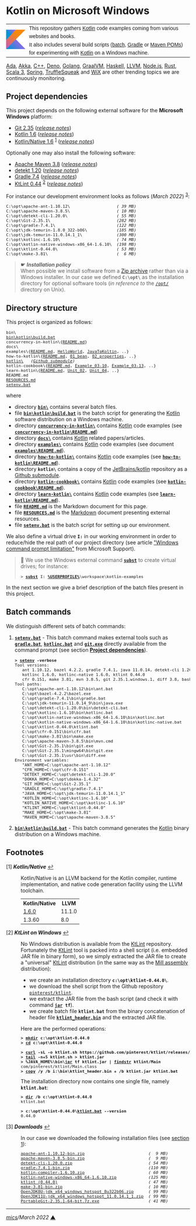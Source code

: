 # <span id="top">Kotlin on Microsoft Windows</span>

<table style="font-family:Helvetica,Arial;font-size:14px;line-height:1.6;">
  <tr>
  <td style="border:0;padding:0 10px 0 0;min-width:25%;"><a href="https://kotlinlang.org/" rel="external"><img src="./docs/kotlin.png" width="100" alt="Kotlin logo"/></a></td>
  <td style="border:0;padding:0;vertical-align:text-top;">This repository gathers <a href="https://kotlinlang.org/" rel="external">Kotlin</a> code examples coming from various websites and books.<br/>
  It also includes several build scripts (<a href="https://en.wikibooks.org/wiki/Windows_Batch_Scripting" rel="external">batch</a>, <a href="https://docs.gradle.org/current/userguide/writing_build_scripts.html" rel="external">Gradle</a> or <a href="https://maven.apache.org/guides/introduction/introduction-to-the-pom.html">Maven POMs</a>) for experimenting with <a href="https://kotlinlang.org/" rel="external">Kotlin</a> on a Windows machine.
  </td>
  </tr>
</table>

[Ada][ada_examples], [Akka][akka_examples], [C++][cpp_examples], [Deno][deno_examples], [Golang][golang_examples], [GraalVM][graalvm_examples], [Haskell][haskell_examples], [LLVM][llvm_examples], [Node.js][nodejs_examples], [Rust][rust_examples], [Scala 3][scala3_examples], [Spring][spring_examples], [TruffleSqueak][trufflesqueak_examples] and [WiX][wix_examples] are other trending topics we are continuously monitoring.

## <span id="proj_deps">Project dependencies</span>

This project depends on the following external software for the **Microsoft Windows** platform:

- [Git 2.35][git_downloads] ([*release notes*][git_relnotes])
- [Kotlin 1.6][kotlin_latest] ([*release notes*][kotlin_relnotes])
- [Kotlin/Native 1.6][kotlin_latest] <sup id="anchor_01"><a href="#footnote_01">1</a></sup> ([*release notes*][kotlin_native_relnotes])

Optionally one may also install the following software:

- [Apache Maven 3.8][maven_latest] ([*release notes*][maven_relnotes])
- [detekt 1.20][detekt_latest] ([*release notes*][detekt_relnotes])
- [Gradle 7.4][gradle_latest] ([*release notes*][gradle_relnotes])
- [KtLint 0.44][ktlint_latest] <sup id="anchor_02"><a href="#footnote_02">2</a></sup> ([*release notes*][ktlint_relnotes])

For instance our development environment looks as follows (*March 2022*) <sup id="anchor_03"><a href="#footnote_03">3</a></sup>:

<pre style="font-size:80%;">
C:\opt\apache-ant-1.10.12\                   <i>( 39 MB)</i>
C:\opt\apache-maven-3.8.5\                   <i>( 10 MB)</i>
C:\opt\detekt-cli-1.20.0\                    <i>( 55 MB)</i>
C:\opt\Git-2.35.1\                           <i>(282 MB)</i>
C:\opt\gradle-7.4.1\                         <i>(122 MB)</i>
C:\opt\jdk-temurin-1.8.0_322-b06\            <i>(185 MB)</i>
C:\opt\jdk-temurin-11.0.14.1_1\              <i>(300 MB)</i>
C:\opt\kotlinc-1.6.10\                       <i>( 74 MB)</i>
C:\opt\kotlin-native-windows-x86_64-1.6.10\  <i>(198 MB)</i>
C:\opt\ktlint-0.44.0\                        <i>( 53 MB)</i>
C:\opt\make-3.81\                            <i>(  6 MB)</i>
</pre>

> **&#9755;** ***Installation policy***<br/>
> When possible we install software from a [Zip archive][zip_archive] rather than via a Windows installer. In our case we defined **`C:\opt\`** as the installation directory for optional software tools (*in reference to* the [`/opt/`][linux_opt] directory on Unix).

## <span id="structure">Directory structure</span>

This project is organized as follows:
<pre style="font-size:80%;">
bin\
<a href="bin/kotlin/build.bat">bin\kotlin\build.bat</a>
concurrency-in-kotlin\{<a href="concurrency-in-kotlin/README.md">README.md</a>}
docs\
examples\{<a href="examples/README.md">README.md</a>, <a href="examples/HelloWorld/">HelloWorld</a>, <a href="examples/JavaToKotlin/">JavaToKoltin</a>, ..}
how-to-kotlin\{<a href="how-to-kotlin/README.md">README.md</a>, <a href="how-to-kotlin/01_bean/">01_bean</a>, <a href="how-to-kotlin/02_properties/">02_properties</a>, ..}
<a href="https://github.com/JetBrains/kotlin">kotlin\</a>   <i>(<a href=".gitmodules">Github submodule</a>)</i>
kotlin-cookbook\{<a href="kotlin-cookbook/README.md">README.md</a>, <a href="kotlin-cookbook/Example_03-10/">Example_03-10</a>, <a href="kotlin-cookbook/Example_03-13/">Example_03-13</a>, ..}
learn-kotlin\{<a href="learn-kotlin/README.md">README.md</a>, <a href="learn-kotlin/Unit_02/">Unit_02</a>, <a href="learn-kotlin/Unit_04/">Unit_04</a>, ..}
README.md
<a href="RESOURCES.md">RESOURCES.md</a>
<a href="setenv.bat">setenv.bat</a>
</pre>

where

- directory [**`bin\`**](bin/) contains several batch files.
- file [**`bin\kotlin\build.bat`**](bin/kotlin/build.bat) is the batch script for generating the [Kotlin] software distribution on a Windows machine.
- directory [**`concurrency-in-kotlin\`**](concurrency-in-kotlin/) contains [Kotlin] code examples (see [**`concurrency-in-kotlin\README.md`**](concurrency-in-kotlin/README.md))
- directory [**`docs\`**](docs/) contains [Kotlin] related papers/articles.
- directory [**`examples\`**](examples/) contains [Kotlin] code examples (see document [**`examples\README.md`**](examples/README.md)).
- directory [**`how-to-kotlin\`**](how-to-kotlin/) contains [Kotlin] code examples (see [**`how-to-kotlin\README.md`**](how-to-kotlin/README.md)).
- directory **`kotlin\`** contains a copy of the [JetBrains/kotlin][jetbrains_kotlin] repository as a [Github submodule](.gitmodules).
- directory [**`kotlin-cookbook\`**](kotlin-cookbook/) contains [Kotlin] code examples (see [**`kotlin-cookbook\README.md`**](kotlin-cookbook/README.md)).
- directory [**`learn-kotlin\`**](learn-kotlin/) contains [Kotlin] code examples (see [**`learn-kotlin\README.md`**](learn-kotlin/README.md)).
- file [**`README.md`**](README.md) is the Markdown document for this page.
- file [**`RESOURCES.md`**](RESOURCES.md) is the [Markdown][github_markdown] document presenting external resources.
- file [**`setenv.bat`**](setenv.bat) is the batch script for setting up our environment.

We also define a virtual drive **`I:`** in our working environment in order to reduce/hide the real path of our project directory (see article ["Windows command prompt limitation"][windows_limitation] from Microsoft Support).

> **:mag_right:** We use the Windows external command [**`subst`**][windows_subst] to create virtual drives; for instance:
>
> <pre style="font-size:80%;">
> <b>&gt; <a href="https://docs.microsoft.com/en-us/windows-server/administration/windows-commands/subst">subst</a> I: <a href="https://en.wikipedia.org/wiki/Environment_variable#Default_values">%USERPROFILE%</a>\workspace\kotlin-examples</b>
> </pre>

In the next section we give a brief description of the batch files present in this project.

## Batch commands

We distinguish different sets of batch commands:

1. [**`setenv.bat`**](setenv.bat) - This batch command makes external tools such as [**`gradle.bat`**][gradle_bat], [**`kotlinc.bat`**][kotlinc_bat] and [**`git.exe`**][git_exe] directly available from the command prompt (see section [**Project dependencies**](#proj_deps)).

   <pre style="font-size:80%;">
   <b>&gt; <a href="setenv.bat">setenv</a> -verbose</b>
   Tool versions:
      ant 1.10.12, bazel 4.2.2, gradle 7.4.1, java 11.0.14, detekt-cli 1.20.0,
      kotlinc 1.6.0, kotlinc-native 1.6.0, ktlint 0.44.0
      cfr 0.151, make 3.81, mvn 3.8.5, git 2.35.1.windows.1, diff 3.8, bash 4.4.23(1)-release
   Tool paths:
      C:\opt\apache-ant-1.10.12\bin\ant.bat
      C:\opt\bazel-4.2.2\bazel.exe
      C:\opt\gradle-7.4.1\bin\gradle.bat
      C:\opt\jdk-temurin-11.0.14_9\bin\java.exe
      C:\opt\detekt-cli-1.20.0\bin\detekt-cli.bat
      C:\opt\kotlinc-1.6.10\bin\kotlinc.bat
      C:\opt\kotlin-native-windows-x86_64-1.6.10\bin\kotlinc.bat
      C:\opt\kotlin-native-windows-x86_64-1.6.10\bin\kotlinc-native.bat
      C:\opt\ktlint-0.44.0\ktlint.bat
      C:\opt\cfr-0.151\bin\cfr.bat
      C:\opt\make-3.81\bin\make.exe
      C:\opt\apache-maven-3.8.5\bin\mvn.cmd
      C:\opt\Git-2.35.1\bin\git.exe
      C:\opt\Git-2.35.1\mingw64\bin\git.exe
      C:\opt\Git-2.35.1\usr\bin\diff.exe
   Environment variables:
      "ANT_HOME=C:\opt\apache-ant-1.10.12"
      "CFR_HOME=C:\opt\cfr-0.151"
      "DETEKT_HOME=C:\opt\detekt-cli-1.20.0"
      "DOKKA_HOME=C:\opt\dokka-1.4.32"
      "GIT_HOME=C:\opt\Git-2.35.1"
      "GRADLE_HOME=C:\opt\gradle-7.4.1"
      "JAVA_HOME=C:\opt\jdk-temurin-11.0.14.1_1"
      "KOTLIN_HOME=C:\opt\kotlinc-1.6.10"
      "KOTLIN_NATIVE_HOME=C:\opt\kotlinc-1.6.10"
      "KTLINT_HOME=C:\opt\ktlint-0.44.0"
      "MAKE_HOME=C:\opt\make-3.81"
      "MAVEN_HOME=C:\opt\apache-maven-3.8.5"
   </pre>

2. [**`bin\kotlin\build.bat`**](bin/kotlin/build.bat) - This batch command generates the [Kotlin] binary distribution on a Windows machine.

<!-- ##################################################################### -->

## <span id="footnotes">Footnotes</span>

<span id="footnote_01">[1]</span> ***Kotlin/Native*** [↩](#anchor_01)

<dl><dd>
Kotlin/Native is an LLVM backend for the Kotlin compiler, runtime implementation, and native code generation facility using the LLVM toolchain.
</dd>
<dd>
<table>
<tr><th>Kotlin/Native</th><th>LLVM</th></tr>
<tr><td><a href="https://kotlinlang.org/docs/whatsnew16.html#llvm-and-linker-updates">1.6.0</a></td><td>11.1.0</td></tr>
<tr><td><a hef="https://github.com/JetBrains/kotlin-native/blob/master/CHANGELOG.md#v1360-oct-2019">1.3.60</a></td><td>8.0</td></tr>
</table>
</dd></dl>

<span id="footnote_02">[2]</span> ***KtLint on Windows*** [↩](#anchor_02)

<dl><dd>
No Windows distribution is available from the <a href="https://github.com/pinterest/ktlint/releases">KtLint</a> repository.
</dd>
<dd>
Fortunately the <a href="https://github.com/pinterest/ktlint/releases">KtLint</a> tool is packed into a shell script (i.e. embedded JAR file in binary form), so we simply extracted the JAR file to create a "universal" <a href="https://github.com/pinterest/ktlint/releases">KtLint</a> distribution (in the same way as the <a href="http://www.lihaoyi.com/mill/index.html#windows">Mill assembly</a> distribution):
<ul>
<li>we create an installation directory <b><code>c:\opt\ktlint-0.44.0\</code></b>.</li>
<li>we download the shell script from the Github repository <a href="https://github.com/pinterest/ktlint" rel="external"><code>pinterest/ktlint</code></a>.</i>
<li>we extract the JAR file from the bash script (and check it with command <b><code><a href="https://docs.oracle.com/javase/8/docs/technotes/tools/windows/jar.html">jar</a> tf</code></b>).</li>
<li>we create batch file <b><code>ktlint.bat</code></b> from the binary concatenation of header file <a href="bin/ktlint_header.bin"><b><code>ktlint_header.bin</code></b></a> and the extracted JAR file.</li>
</ul>
</dd>
<dd>
Here are the performed operations:
</dd>
<dd>
<pre style="font-size:80%;">
<b>&gt; <a href="https://docs.microsoft.com/en-us/windows-server/administration/windows-commands/mkdir">mkdir</a> c:\opt\ktlint-0.44.0</b>
<b>&gt; <a href="https://docs.microsoft.com/en-us/windows-server/administration/windows-commands/cd">cd</a> c:\opt\ktlint-0.44.0</b>
&nbsp;
<b>&gt; <a href="https://ec.haxx.se/cmdline/cmdline-options">curl</a> -sL -o ktlint.sh https://github.com/pinterest/ktlint/releases/download/0.44.0/ktlint</b>
<b>&gt; <a href="https://man7.org/linux/man-pages/man1/tail.1.html">tail</a> -n+5 ktlint.sh > ktlint.jar</b>
<b>&gt; %JAVA_HOME%\bin\<a href="https://docs.oracle.com/javase/8/docs/technotes/tools/windows/jar.html">jar</a> tf ktlint.jar | <a href="https://docs.microsoft.com/en-us/windows-server/administration/windows-commands/findstr">findstr</a> ktlint/Main</b>
com/pinterest/ktlint/Main.class
<b>&gt; <a href="https://docs.microsoft.com/en-us/windows-server/administration/windows-commands/copy">copy</a> /y /b i:\bin\ktlint_header.bin + /b ktlint.jar ktlint.bat</b>
</pre>
</dd>
<dd>
The installation directory now contains one single file, namely <b><code>ktlint.bat</code></b>:
</dd>
<dd>
<pre style="font-size:80%;">
<b>&gt; <a href="https://docs.microsoft.com/en-us/windows-server/administration/windows-commands/dir">dir</a> /b c:\opt\ktlint-0.44.0</b>
ktlint.bat
&nbsp;
<b>&gt; c:\opt\ktlint-0.44.0\<a href="https://ktlint.github.io/#command-line">ktlint.bat</a> --version</b>
0.44.0
</pre>
</dd></dl>

<span id="footnote_03">[3]</span> ***Downloads*** [↩](#anchor_03)

<dl><dd>
In our case we downloaded the following installation files (see <a href="#proj_deps">section 1</a>):
</dd>
<dd>
<pre style="font-size:80%;">
<a href="https://ant.apache.org/bindownload.cgi">apache-ant-1.10.12-bin.zip</a>                          <i>(  9 MB)</i>
<a href="https://maven.apache.org/download.cgi">apache-maven-3.8.5-bin.zip</a>                          <i>(  9 MB)</i>
<a href="https://github.com/detekt/detekt/releases">detekt-cli-1.20.0.zip</a>                               <i>( 54 MB)</i>
<a href="https://gradle.org/releases/">gradle-7.4.1-bin.zip</a>                                <i>(110 MB)</i>
<a href="https://github.com/JetBrains/kotlin/releases/tag/v1.6.10">kotlin-compiler-1.6.10.zip</a>                          <i>( 60 MB)</i>
<a href="https://github.com/JetBrains/kotlin/releases/tag/v1.6.10">kotlin-native-windows-x86_64-1.6.10.zip</a>             <i>(125 MB)</i>
<a href="https://github.com/pinterest/ktlint/releases/">ktlint (0.44.0)</a>                                     <i>( 47 MB)</i>
<a href="https://sourceforge.net/projects/gnuwin32/files/make/3.81/">make-3.81-bin.zip</a>                                   <i>( 10 MB)</i>
<a href="https://adoptium.net/releases.html?variant=openjdk8&jvmVariant=hotspot">OpenJDK8U-jdk_x64_windows_hotspot_8u322b06.zip</a>      <i>( 99 MB)</i>
<a href="https://adoptium.net/releases.html?variant=openjdk11&jvmVariant=hotspot">OpenJDK11U-jdk_x64_windows_hotspot_11.0.14.1_1.zip</a>  <i>( 99 MB)</i>
<a href="https://git-scm.com/download/win">PortableGit-2.35.1-64-bit.7z.exe</a>                    <i>( 41 MB)</i>
</pre>
</dd></dl>

***

*[mics](https://lampwww.epfl.ch/~michelou/)/March 2022* [**&#9650;**](#top)
<span id="bottom">&nbsp;</span>

<!-- link refs -->

[ada_examples]: https://github.com/michelou/ada-examples
[akka_examples]: https://github.com/michelou/akka-examples
[cpp_examples]: https://github.com/michelou/cpp-examples
[deno_examples]: https://github.com/michelou/deno-examples
[detekt_latest]: https://github.com/detekt/detekt/releases
[detekt_relnotes]: https://github.com/detekt/detekt/releases/tag/v1.20.0
[git_downloads]: https://git-scm.com/download/win
[git_exe]: https://git-scm.com/docs/git
[git_relnotes]: https://raw.githubusercontent.com/git/git/master/Documentation/RelNotes/2.35.1.txt
[github_markdown]: https://github.github.com/gfm/
[golang_examples]: https://github.com/michelou/golang-examples
[graalvm_examples]: https://github.com/michelou/graalvm-examples
[gradle_bat]: https://docs.gradle.org/current/userguide/command_line_interface.html
[gradle_latest]: https://gradle.org/releases/
[gradle_relnotes]: https://docs.gradle.org/7.4.1/release-notes.html
[haskell_examples]: https://github.com/michelou/haskell-examples
[jetbrains_kotlin]: https://github.com/JetBrains/kotlin
[kotlin]: https://kotlinlang.org/
[kotlin_latest]: https://kotlinlang.org/docs/releases.html#release-details
[kotlin_native_relnotes]: https://github.com/JetBrains/kotlin/releases/tag/v1.6.10
[kotlin_relnotes]: https://github.com/JetBrains/kotlin/releases/tag/v1.6.10
[kotlinc_bat]: https://kotlinlang.org/docs/tutorials/command-line.html
[ktlint]: https://github.com/pinterest/ktlint
[ktlint_latest]: https://github.com/pinterest/ktlint/releases
[ktlint_relnotes]: https://github.com/pinterest/ktlint/releases/tag/0.44.0
[linux_opt]: https://tldp.org/LDP/Linux-Filesystem-Hierarchy/html/opt.html
[llvm_examples]: https://github.com/michelou/llvm-examples
[maven_latest]: https://maven.apache.org/download.cgi
[maven_relnotes]: https://maven.apache.org/docs/3.8.5/release-notes.html
[nodejs_examples]: https://github.com/michelou/nodejs-examples
[rust_examples]: https://github.com/michelou/rust-examples
[scala3_examples]: https://github.com/michelou/dotty-examples
[spring_examples]: https://github.com/michelou/spring-examples
[trufflesqueak_examples]: https://github.com/michelou/trufflesqueak-examples
[windows_limitation]: https://support.microsoft.com/en-gb/help/830473/command-prompt-cmd-exe-command-line-string-limitation
[windows_subst]: https://docs.microsoft.com/en-us/windows-server/administration/windows-commands/subst
[wix_examples]: https://github.com/michelou/wix-examples
[zip_archive]: https://www.howtogeek.com/178146/htg-explains-everything-you-need-to-know-about-zipped-files/
